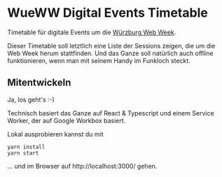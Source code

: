 # WueWW Digital Events Timetable

Timetable für digitale Events um die [Würzburg Web Week](https://wueww.de/).

Dieser Timetable soll letztlich eine Liste der Sessions zeigen, die um die Web Week herum stattfinden.
Und das Ganze soll natürlich auch offline funktionieren, wenn man mit seinem Handy im Funkloch steckt.

## Mitentwickeln

Ja, los geht's :-)

Technisch basiert das Ganze auf React & Typescript und einem Service Worker, der auf Google Workbox basiert.

Lokal ausprobieren kannst du mit

```
yarn install
yarn start
```

... und im Browser auf http://localhost:3000/ gehen.
